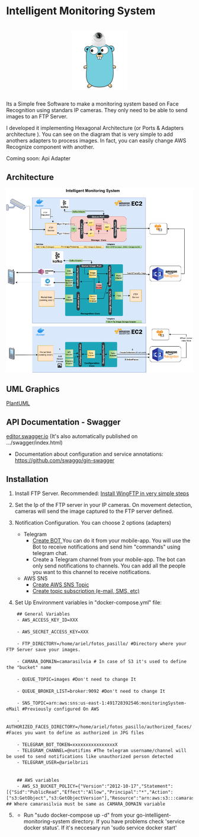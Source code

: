 # Intelligent Monitoring System

<h1 align="center"><img alt="gopher-camera" src="documentation/gopher.png"/></h1>

Its a Simple free Software to make a monitoring system based on Face Recognition using standars IP cameras. They only need to be able to send images to an FTP Server.

I developed it implementing Hexagonal Architecture (or Ports & Adapters architecture ). You can see on the diagram that is very simple to add anothers adapters to process images. In fact, you can easily change AWS Recognize component with another.

Coming soon: Api Adapter


## Architecture
![Architecture](documentation/Architecture.png)

## UML Graphics

[PlantUML](https://github.com/arielbrizi/go-intelligent-monitoring-system/tree/develop/documentation/puml) 


## API Documentation - Swagger
[editor.swagger.io](https://editor.swagger.io/?url=https://raw.githubusercontent.com/arielbrizi/go-intelligent-monitoring-system/develop/docs/swagger.yaml) (It's also automatically published on .../swagger/index.html)
- Documentation about configuration and service annotations: https://github.com/swaggo/gin-swagger 

## Installation


1) Install FTP Server. Recommended: [Install WingFTP in very simple steps](documentation/wingFTP/README.md)

2) Set the Ip of the FTP server in your IP cameras. On movement detection, cameras will send the image captured  to the FTP server defined.

3) Notification Configuration. You can choose 2 options (adapters)
    - Telegram 
        - [Create BOT ](https://core.telegram.org/bots#3-how-do-i-create-a-bot)
        You can do it from your mobile-app. You will use the Bot to receive notifications and send him "commands" using telegram chat.
        - Create a Telegram channel from your mobile-app. The bot can only send notifications to channels. You can add all the people you want to this channel to receive notifications.
    - AWS SNS 
        - [Create AWS SNS Topic](https://docs.aws.amazon.com/sns/latest/dg/sns-create-topic.html)
        - [Create topic subscription (e-mail, SMS, etc)](https://docs.aws.amazon.com/sns/latest/dg/sns-create-subscribe-endpoint-to-topic.html)



4) Set Up Environment variables in "docker-compose.yml" file:

```
    ## General Variables
    - AWS_ACCESS_KEY_ID=XXX

    - AWS_SECRET_ACCESS_KEY=XXX

    - FTP_DIRECTORY=/home/ariel/fotos_pasillo/ #Directory where your FTP Server save your images.

    - CAMARA_DOMAIN=camarasilvia # In case of S3 it's used to define the "bucket" name

    - QUEUE_TOPIC=images #Don't need to change It

    - QUEUE_BROKER_LIST=broker:9092 #Don't need to change It

    - SNS_TOPIC=arn:aws:sns:us-east-1:491728392546:monitoringSystem-eMail #Previously configured On AWS

    - AUTHORIZED_FACES_DIRECTORY=/home/ariel/fotos_pasillo/authorized_faces/ #Faces you want to define as authorized in JPG files  

    - TELEGRAM_BOT_TOKEN=xxxxxxxxxxxxxxxxX
    - TELEGRAM_CHANNEL=@notifims #The telegram username/channel will be used to send notifications like unauthorized person detected
    - TELEGRAM_USER=@arielbrizi


    ## AWS variables
    - AWS_S3_BUCKET_POLICY={"Version":"2012-10-17","Statement":[{"Sid":"PublicRead","Effect":"Allow","Principal":"*","Action":["s3:GetObject","s3:GetObjectVersion"],"Resource":"arn:aws:s3:::camarasilvia/*"}]} ## Where camarasilvia must be same as CAMARA_DOMAIN variable
```
5) - Run "sudo docker-compose up -d" from your go-intelligent-monitoring-system directory. If you have problems check 'service docker status'. If it's neccesary run 'sudo service docker start'
